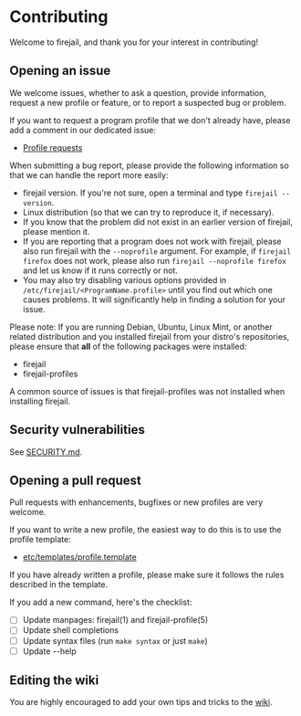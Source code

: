 # Contributing

Welcome to firejail, and thank you for your interest in contributing!

## Opening an issue

We welcome issues, whether to ask a question, provide information, request a
new profile or feature, or to report a suspected bug or problem.

If you want to request a program profile that we don't already have, please add
a comment in our dedicated issue:

- [Profile requests](https://github.com/netblue30/firejail/issues/1139)

When submitting a bug report, please provide the following information so that
we can handle the report more easily:

- firejail version.  If you're not sure, open a terminal and type `firejail
  --version`.
- Linux distribution (so that we can try to reproduce it, if necessary).
- If you know that the problem did not exist in an earlier version of firejail,
  please mention it.
- If you are reporting that a program does not work with firejail, please also
  run firejail with the `--noprofile` argument.  For example, if `firejail
  firefox` does not work, please also run `firejail --noprofile firefox` and
  let us know if it runs correctly or not.
- You may also try disabling various options provided in
  `/etc/firejail/<ProgramName.profile>` until you find out which one causes
  problems.  It will significantly help in finding a solution for your issue.

Please note: If you are running Debian, Ubuntu, Linux Mint, or another related
distribution and you installed firejail from your distro's repositories, please
ensure that **all** of the following packages were installed:

- firejail
- firejail-profiles

A common source of issues is that firejail-profiles was not installed when
installing firejail.

## Security vulnerabilities

See [SECURITY.md](SECURITY.md).

## Opening a pull request

Pull requests with enhancements, bugfixes or new profiles are very welcome.

If you want to write a new profile, the easiest way to do this is to use the
profile template:

- [etc/templates/profile.template](etc/templates/profile.template)

If you have already written a profile, please make sure it follows the rules
described in the template.

If you add a new command, here's the checklist:

- [ ] Update manpages: firejail(1) and firejail-profile(5)
- [ ] Update shell completions
- [ ] Update syntax files (run `make syntax` or just `make`)
- [ ] Update --help

## Editing the wiki

You are highly encouraged to add your own tips and tricks to the
[wiki](https://github.com/netblue30/firejail/wiki).
